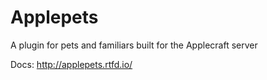 # Applepets
A plugin for pets and familiars built for the Applecraft server

Docs:
  http://applepets.rtfd.io/
